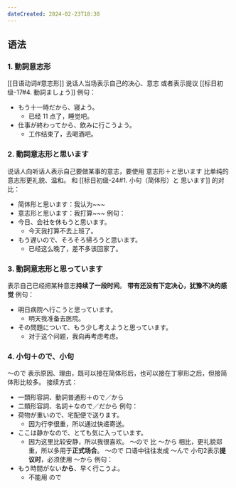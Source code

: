 ```yaml
---
dateCreated: 2024-02-23T18:38
---
```

## 语法
### 1. 動詞意志形
[[日语动词#意志形]]
说话人当场表示自己的决心、意志
或者表示提议 [[标日初级-17#4. 動詞ましょう]]
例句：
- もう十一時だから、寝よう。
	- 已经 11 点了，睡觉吧。
- 仕事が終わってから、飲みに行こうよう。
	- 工作结束了，去喝酒吧。
### 2. 動詞意志形と思います
说话人向听话人表示自己要做某事的意志，要使用 意志形＋と思います
比单纯的意志形更礼貌、温和。
和 [[标日初级-24#1. 小句（简体形）と 思います]] 的对比：
- 简体形と思います：我认为~~~
- 意志形と思います：我打算~~~
例句：
- 今日、会社を休もうと思います。
	- 今天我打算不去上班了。
- もう遅いので、そろそろ帰ろうと思います。
	- 已经这么晚了，差不多该回家了。
### 3. 動詞意志形と思っています
表示自己已经把某种意志**持续了一段时间**。
**带有还没有下定决心，犹豫不决的感觉**
例句：
- 明日病院へ行こうと思っています。
	- 明天我准备去医院。
- その問題について、もう少し考えようと思っています。
	- 对于这个问题，我向再考虑考虑。
### 4. 小句＋ので、小句
～ので 表示原因、理由，既可以接在简体形后，也可以接在丁寧形之后，但接简体形比较多。
接续方式：
- 一類形容詞、動詞普通形＋ので／から
- 二類形容詞、名詞＋なので／だから
例句：
- 荷物が重いので、宅配便で送ります。
	- 因为行李很重，所以通过快递寄送。
- ここは静かなので、とても気に入っています。
	- 因为这里比较安静，所以我很喜欢。
～ので 比 ～から 相比，更礼貌郑重，所以多用于**正式场合**。
～ので 口语中往往发成 ～んで
小句2表示**提议时**，必须使用 ～から
例句：
- もう時間がない**から**、早く行こうよ。
	- 不能用 ので